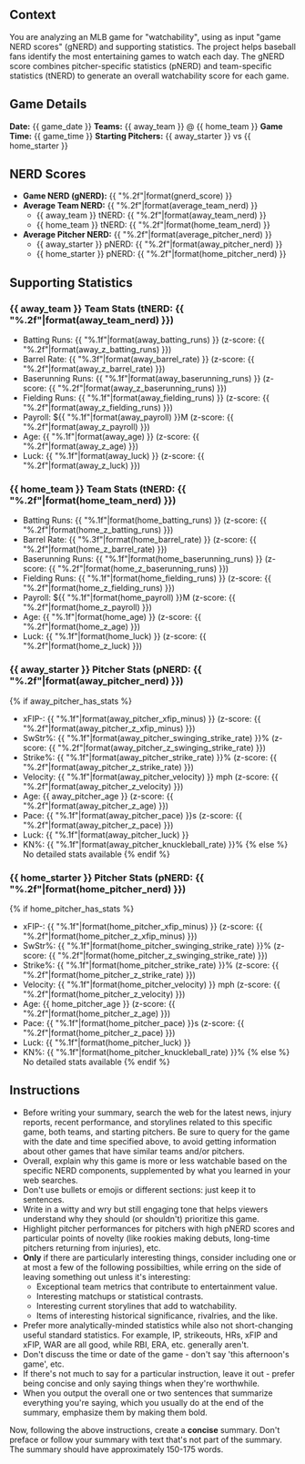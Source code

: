 ## Context

You are analyzing an MLB game for "watchability", using as input "game NERD scores" (gNERD) and supporting statistics. The project helps baseball fans identify the most entertaining games to watch each day. The gNERD score combines pitcher-specific statistics (pNERD) and team-specific statistics (tNERD) to generate an overall watchability score for each game.

## Game Details

**Date:** {{ game_date }}
**Teams:** {{ away_team }} @ {{ home_team }}
**Game Time:** {{ game_time }}
**Starting Pitchers:** {{ away_starter }} vs {{ home_starter }}

## NERD Scores

- **Game NERD (gNERD):** {{ "%.2f"|format(gnerd_score) }}
- **Average Team NERD:** {{ "%.2f"|format(average_team_nerd) }}
  - {{ away_team }} tNERD: {{ "%.2f"|format(away_team_nerd) }}
  - {{ home_team }} tNERD: {{ "%.2f"|format(home_team_nerd) }}
- **Average Pitcher NERD:** {{ "%.2f"|format(average_pitcher_nerd) }}
  - {{ away_starter }} pNERD: {{ "%.2f"|format(away_pitcher_nerd) }}
  - {{ home_starter }} pNERD: {{ "%.2f"|format(home_pitcher_nerd) }}

## Supporting Statistics

### {{ away_team }} Team Stats (tNERD: {{ "%.2f"|format(away_team_nerd) }})

- Batting Runs: {{ "%.1f"|format(away_batting_runs) }} (z-score: {{ "%.2f"|format(away_z_batting_runs) }})
- Barrel Rate: {{ "%.3f"|format(away_barrel_rate) }} (z-score: {{ "%.2f"|format(away_z_barrel_rate) }})
- Baserunning Runs: {{ "%.1f"|format(away_baserunning_runs) }} (z-score: {{ "%.2f"|format(away_z_baserunning_runs) }})
- Fielding Runs: {{ "%.1f"|format(away_fielding_runs) }} (z-score: {{ "%.2f"|format(away_z_fielding_runs) }})
- Payroll: ${{ "%.1f"|format(away_payroll) }}M (z-score: {{ "%.2f"|format(away_z_payroll) }})
- Age: {{ "%.1f"|format(away_age) }} (z-score: {{ "%.2f"|format(away_z_age) }})
- Luck: {{ "%.1f"|format(away_luck) }} (z-score: {{ "%.2f"|format(away_z_luck) }})

### {{ home_team }} Team Stats (tNERD: {{ "%.2f"|format(home_team_nerd) }})

- Batting Runs: {{ "%.1f"|format(home_batting_runs) }} (z-score: {{ "%.2f"|format(home_z_batting_runs) }})
- Barrel Rate: {{ "%.3f"|format(home_barrel_rate) }} (z-score: {{ "%.2f"|format(home_z_barrel_rate) }})
- Baserunning Runs: {{ "%.1f"|format(home_baserunning_runs) }} (z-score: {{ "%.2f"|format(home_z_baserunning_runs) }})
- Fielding Runs: {{ "%.1f"|format(home_fielding_runs) }} (z-score: {{ "%.2f"|format(home_z_fielding_runs) }})
- Payroll: ${{ "%.1f"|format(home_payroll) }}M (z-score: {{ "%.2f"|format(home_z_payroll) }})
- Age: {{ "%.1f"|format(home_age) }} (z-score: {{ "%.2f"|format(home_z_age) }})
- Luck: {{ "%.1f"|format(home_luck) }} (z-score: {{ "%.2f"|format(home_z_luck) }})

### {{ away_starter }} Pitcher Stats (pNERD: {{ "%.2f"|format(away_pitcher_nerd) }})

{% if away_pitcher_has_stats %}

- xFIP-: {{ "%.1f"|format(away_pitcher_xfip_minus) }} (z-score: {{ "%.2f"|format(away_pitcher_z_xfip_minus) }})
- SwStr%: {{ "%.1f"|format(away_pitcher_swinging_strike_rate) }}% (z-score: {{ "%.2f"|format(away_pitcher_z_swinging_strike_rate) }})
- Strike%: {{ "%.1f"|format(away_pitcher_strike_rate) }}% (z-score: {{ "%.2f"|format(away_pitcher_z_strike_rate) }})
- Velocity: {{ "%.1f"|format(away_pitcher_velocity) }} mph (z-score: {{ "%.2f"|format(away_pitcher_z_velocity) }})
- Age: {{ away_pitcher_age }} (z-score: {{ "%.2f"|format(away_pitcher_z_age) }})
- Pace: {{ "%.1f"|format(away_pitcher_pace) }}s (z-score: {{ "%.2f"|format(away_pitcher_z_pace) }})
- Luck: {{ "%.1f"|format(away_pitcher_luck) }}
- KN%: {{ "%.1f"|format(away_pitcher_knuckleball_rate) }}%
  {% else %}
  No detailed stats available
  {% endif %}

### {{ home_starter }} Pitcher Stats (pNERD: {{ "%.2f"|format(home_pitcher_nerd) }})

{% if home_pitcher_has_stats %}

- xFIP-: {{ "%.1f"|format(home_pitcher_xfip_minus) }} (z-score: {{ "%.2f"|format(home_pitcher_z_xfip_minus) }})
- SwStr%: {{ "%.1f"|format(home_pitcher_swinging_strike_rate) }}% (z-score: {{ "%.2f"|format(home_pitcher_z_swinging_strike_rate) }})
- Strike%: {{ "%.1f"|format(home_pitcher_strike_rate) }}% (z-score: {{ "%.2f"|format(home_pitcher_z_strike_rate) }})
- Velocity: {{ "%.1f"|format(home_pitcher_velocity) }} mph (z-score: {{ "%.2f"|format(home_pitcher_z_velocity) }})
- Age: {{ home_pitcher_age }} (z-score: {{ "%.2f"|format(home_pitcher_z_age) }})
- Pace: {{ "%.1f"|format(home_pitcher_pace) }}s (z-score: {{ "%.2f"|format(home_pitcher_z_pace) }})
- Luck: {{ "%.1f"|format(home_pitcher_luck) }}
- KN%: {{ "%.1f"|format(home_pitcher_knuckleball_rate) }}%
  {% else %}
  No detailed stats available
  {% endif %}

## Instructions

- Before writing your summary, search the web for the latest news, injury reports, recent performance, and storylines related to this specific game, both teams, and starting pitchers. Be sure to query for the game with the date and time specified above, to avoid getting information about other games that have similar teams and/or pitchers.
- Overall, explain why this game is more or less watchable based on the specific NERD components, supplemented by what you learned in your web searches.
- Don't use bullets or emojis or different sections: just keep it to sentences.
- Write in a witty and wry but still engaging tone that helps viewers understand why they should (or shouldn't) prioritize this game.
- Highlight pitcher performances for pitchers with high pNERD scores and particular points of novelty (like rookies making debuts, long-time pitchers returning from injuries), etc.
- **Only** if there are particularly interesting things, consider including one or at most a few of the following possibilties, while erring on the side of leaving something out unless it's interesting:
  - Exceptional team metrics that contribute to entertainment value.
  - Interesting matchups or statistical contrasts.
  - Interesting current storylines that add to watchability.
  - Items of interesting historical significance, rivalries, and the like.
- Prefer more analytically-minded statistics while also not short-changing useful standard statistics. For example, IP, strikeouts, HRs, xFIP and xFIP, WAR are all good, while RBI, ERA, etc. generally aren't.
- Don't discuss the time or date of the game - don't say 'this afternoon's game', etc.
- If there's not much to say for a particular instruction, leave it out - prefer being concise and only saying things when they're worthwhile.
- When you output the overall one or two sentences that summarize everything you're saying, which you usually do at the end of the summary, emphasize them by making them bold.

Now, following the above instructions, create a **concise** summary. Don't preface or follow your summary with text that's not part of the summary. The summary should have approximately 150-175 words.
